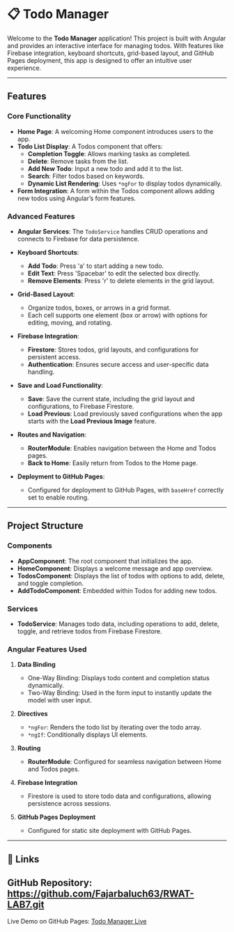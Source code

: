 # 📋 Todo Manager

Welcome to the **Todo Manager** application! This project is built with Angular and provides an interactive interface for managing todos. With features like Firebase integration, keyboard shortcuts, grid-based layout, and GitHub Pages deployment, this app is designed to offer an intuitive user experience.

---

##  Features

###  Core Functionality

- **Home Page**: A welcoming Home component introduces users to the app.
- **Todo List Display**: A Todos component that offers:
  - **Completion Toggle**: Allows marking tasks as completed.
  - **Delete**: Remove tasks from the list.
  - **Add New Todo**: Input a new todo and add it to the list.
  - **Search**: Filter todos based on keywords.
  - **Dynamic List Rendering**: Uses `*ngFor` to display todos dynamically.
- **Form Integration**: A form within the Todos component allows adding new todos using Angular’s form features.

###  Advanced Features

- **Angular Services**: The `TodoService` handles CRUD operations and connects to Firebase for data persistence.
- **Keyboard Shortcuts**:
  - **Add Todo**: Press 'a' to start adding a new todo.
  - **Edit Text**: Press 'Spacebar' to edit the selected box directly.
  - **Remove Elements**: Press 'r' to delete elements in the grid layout.

- **Grid-Based Layout**:
  - Organize todos, boxes, or arrows in a grid format.
  - Each cell supports one element (box or arrow) with options for editing, moving, and rotating.

- **Firebase Integration**:
  - **Firestore**: Stores todos, grid layouts, and configurations for persistent access.
  - **Authentication**: Ensures secure access and user-specific data handling.

- **Save and Load Functionality**:
  - **Save**: Save the current state, including the grid layout and configurations, to Firebase Firestore.
  - **Load Previous**: Load previously saved configurations when the app starts with the **Load Previous Image** feature.

- **Routes and Navigation**:
  - **RouterModule**: Enables navigation between the Home and Todos pages.
  - **Back to Home**: Easily return from Todos to the Home page.

- **Deployment to GitHub Pages**:
  - Configured for deployment to GitHub Pages, with `baseHref` correctly set to enable routing.

---

##  Project Structure

### Components

- **AppComponent**: The root component that initializes the app.
- **HomeComponent**: Displays a welcome message and app overview.
- **TodosComponent**: Displays the list of todos with options to add, delete, and toggle completion.
- **AddTodoComponent**: Embedded within Todos for adding new todos.

### Services

- **TodoService**: Manages todo data, including operations to add, delete, toggle, and retrieve todos from Firebase Firestore.

### Angular Features Used

1. **Data Binding**
   - One-Way Binding: Displays todo content and completion status dynamically.
   - Two-Way Binding: Used in the form input to instantly update the model with user input.

2. **Directives**
   - `*ngFor`: Renders the todo list by iterating over the todo array.
   - `*ngIf`: Conditionally displays UI elements.

3. **Routing**
   - **RouterModule**: Configured for seamless navigation between Home and Todos pages.

4. **Firebase Integration**
   - Firestore is used to store todo data and configurations, allowing persistence across sessions.

5. **GitHub Pages Deployment**
   - Configured for static site deployment with GitHub Pages.

---



## 🔗 Links
GitHub Repository: https://github.com/Fajarbaluch63/RWAT-LAB7.git
---

Live Demo on GitHub Pages: [Todo Manager Live](https://fajarbaluch63.github.io/RWAT-LAB7/)


